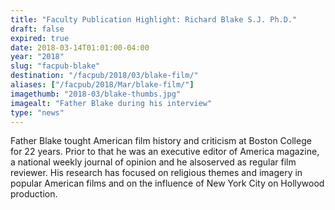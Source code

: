 ```yaml
---
title: "Faculty Publication Highlight: Richard Blake S.J. Ph.D."
draft: false
expired: true
date: 2018-03-14T01:01:00-04:00
year: "2018"
slug: "facpub-blake"
destination: "/facpub/2018/03/blake-film/"
aliases: ["/facpub/2018/Mar/blake-film/"]
imagethumb: "2018-03/blake-thumbs.jpg"
imagealt: "Father Blake during his interview"
type: "news"
---
```


Father Blake t​ought American film history and criticism​ at Boston College for 22 years​. Prior to that he was ​an executive editor of America magazine, a national weekly journal of opinion​ and he ​also ​served as regular film reviewer. His research has focused on religious themes and imagery in popular American films and on the influence of New York City on Hollywood production.
